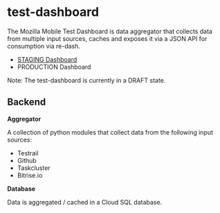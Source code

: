 test-dashboard
==================
The Mozilla Mobile Test Dashboard is data aggregator that collects data from multiple input sources, caches and exposes it via a JSON API for consumption via re-dash.

* [STAGING Dashboard](https://sql.telemetry.mozilla.org/dashboard/tests-found-by-automation)
* PRODUCTION Dashboard

Note:
The test-dashboard is currently in a DRAFT state.


Backend
---------

**Aggregator**

A collection of python modules that collect data from the following input sources:

* Testrail
* Github
* Taskcluster
* Bitrise.io

**Database**

Data is aggregated / cached in a Cloud SQL database.



